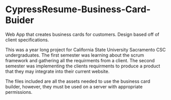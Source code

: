 # CypressResume-Business-Card-Buider
Web App that creates business cards for customers. Design based off of client specifications.

This was a year long project for California State University Sacramento CSC undergraduates. The first semester was learning about the scrum
framework and gathering all the requirments from a client. The second semester was implementing the clients requirments to produce a product
that they may integrate into their current website.

The files included are all the assets needed to use the business card builder, however, they must be used on a server with appropriate permissions.
